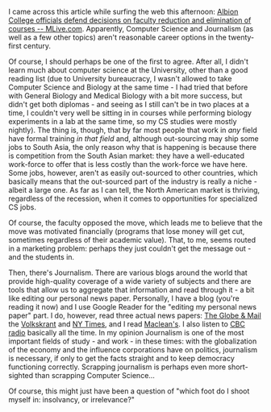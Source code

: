 I came across this article while surfing the web this afternoon<!--more-->: [Albion College officials defend decisions on faculty reduction and elimination of courses -- MLive.com](http://www.mlive.com/news/jackson/index.ssf/2010/05/albion_college_officials_defen.html). Apparently, Computer Science and Journalism (as well as a few other topics) aren't reasonable career options in the twenty-first century.

Of course, I should perhaps be one of the first to agree. After all, I didn't learn much about computer science at the University, other than a good reading list (due to University bureaucracy, I wasn't allowed to take Computer Science and Biology at the same time - I had tried that before with General Biology and Medical Biology with a bit more success, but didn't get both diplomas - and seeing as I still can't be in two places at a time, I couldn't very well be sitting in in courses while performing biology experiments in a lab at the same time, so my CS studies were mostly nightly). The thing is, though, that by far most people that work in _any_ field have formal training _in that field_ and, although out-sourcing may ship some jobs to South Asia, the only reason why that is happening is because there is competition from the South Asian market: they have a well-educated work-force to offer that is less costly than the work-force we have here. Some jobs, however, aren't as easily out-sourced to other countries, which basically means that the out-sourced part of the industry is really a niche - albeit a large one. As far as I can tell, the North American market is thriving, regardless of the recession, when it comes to opportunities for specialized CS jobs.

Of course, the faculty opposed the move, which leads me to believe that the move was motivated financially (programs that lose money will get cut, sometimes regardless of their academic value). That, to me, seems routed in a marketing problem: perhaps they just couldn't get the message out - and the students in.

Then, there's Journalism. There are various blogs around the world that provide high-quality coverage of a wide variety of subjects and there are tools that allow us to aggregate that information and read through it - a bit like editing our personal news paper. Personally, I have a blog (you're reading it now) and I use Google Reader for the "editing my personal news paper" part. I do, however, read three actual news papers: [The Globe & Mail](http://www.theglobeandmail.com/) the [Volkskrant](http://www.volkskrant.nl/) and [NY Times](http://www.nytimes.com/), and I read [Maclean's](http://www2.macleans.ca/). I also listen to [CBC radio](http://www.cbcradio.ca) basically all the time. In my opinion Journalism is one of the most important fields of study - and work - in these times: with the globalization of the economy and the influence corporations have on politics, journalism is necessary, if only to get the facts straight and to keep democracy functioning correctly. Scrapping journalism is perhaps even more short-sighted than scrapping Computer Science...

Of course, this might just have been a question of "which foot do I shoot myself in: insolvancy, or irrelevance?"